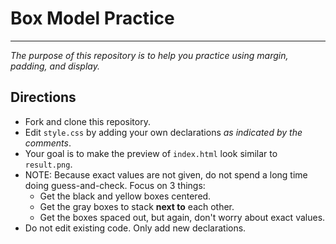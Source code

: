 # Box Model Practice
---
_The purpose of this repository is to help you practice using margin, padding, and display._

## Directions
* Fork and clone this repository.
* Edit `style.css` by adding your own declarations _as indicated by the comments_.
* Your goal is to make the preview of `index.html` look similar to `result.png`.
* NOTE: Because exact values are not given, do not spend a long time doing guess-and-check.  Focus on 3 things:  
  * Get the black and yellow boxes centered.
  * Get the gray boxes to stack **next to** each other.
  * Get the boxes spaced out, but again, don't worry about exact values.
* Do not edit existing code.  Only add new declarations.